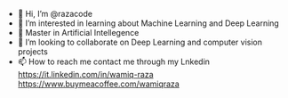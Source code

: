 - 👋 Hi, I’m @razacode
- 👀 I’m interested in learning about Machine Learning and Deep Learning
- 🌱 Master in Artificial Intellegence
- 💞️ I’m looking to collaborate on Deep Learning and computer vision projects
- 📫 How to reach me contact me through my Lnkedin
      https://it.linkedin.com/in/wamiq-raza
  https://www.buymeacoffee.com/wamiqraza


<!---
razacode/razacode is a ✨ special ✨ repository because its `README.md` (this file) appears on your GitHub profile.
You can click the Preview link to take a look at your changes.
--->
